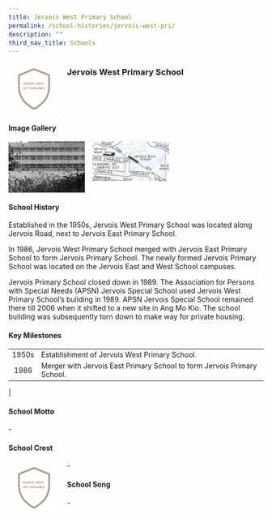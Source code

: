 ```yaml
---
title: Jervois West Primary School
permalink: /school-histories/jervois-west-pri/
description: ""
third_nav_title: Schools
---
```

<img src="/images/jervoiswest1.png" style="width:20%;margin-right:15px;" align = "left">

### **Jervois West Primary School**

<br clear="left">

#### **Image Gallery**

<p><a href="https://d1yxymztqoj7qn.amplifyapp.com/images/jervoiswest2.jpg">  
<img src="/images/jervoiswest2.jpg" style="width:30%;margin-right:15px;" align = "left">
</a></p>

<p><a href="https://d1yxymztqoj7qn.amplifyapp.com/images/jervoiswest3.jpg">  
<img src="/images/jervoiswest3.jpg" style="width:30%;margin-right:15px;" align = "left">
</a></p>

<br clear="left">

#### **School History**
Established in the 1950s, Jervois West Primary School was located along Jervois Road, next to Jervois East Primary School.  
  
In 1986, Jervois West Primary School merged with Jervois East Primary School to form Jervois Primary School. The newly formed Jervois Primary School was located on the Jervois East and West School campuses.  
  
Jervois Primary School closed down in 1989. The Association for Persons with Special Needs (APSN) Jervois Special School used Jervois West Primary School’s building in 1989. APSN Jervois Special School remained there till 2006 when it shifted to a new site in Ang Mo Kio. The school building was subsequently torn down to make way for private housing.

#### **Key Milestones**

|  |  |
|:---:|---|
| 1950s | Establishment of Jervois West Primary School. |
| 1986 | Merger with Jervois East Primary School to form Jervois Primary School. |
|

#### **School Motto**
\-

#### **School Crest**
<img src="/images/jervoiswest1.png" style="width:20%;margin-right:15px;" align = "left">

\-

#### **School Song**
\-